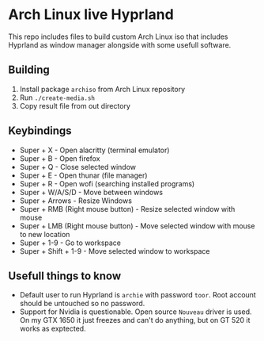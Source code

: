 # Arch Linux live Hyprland
This repo includes files to build custom Arch Linux iso that includes Hyprland as window manager alongside with some usefull software.

## Building
1. Install package `archiso` from Arch Linux repository
1. Run ```./create-media.sh```
1. Copy result file from out directory

## Keybindings
- Super + X - Open alacritty (terminal emulator)
- Super + B - Open firefox
- Super + Q - Close selected window
- Super + E - Open thunar (file manager)
- Super + R - Open wofi (searching installed programs)
- Super + W/A/S/D - Move between windows
- Super + Arrows - Resize Windows
- Super + RMB (Right mouse button) - Resize selected window with mouse
- Super + LMB (Right mouse button) - Move selected window with mouse to new location
- Super + 1-9 - Go to workspace
- Super + Shift + 1-9 - Move selected window to workspace

## Usefull things to know
- Default user to run Hyprland is `archie` with password `toor`. Root account should be untouched so no password.
- Support for Nvidia is questionable. Open source `Nouveau` driver is used. On my GTX 1650 it just freezes and can't do anything, but on GT 520 it works as exptected.
